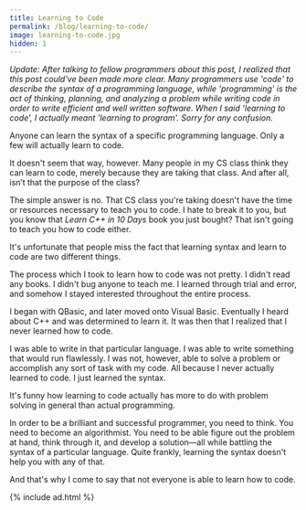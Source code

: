 ```yaml
---
title: Learning to Code
permalink: /blog/learning-to-code/
image: learning-to-code.jpg
hidden: 1
---
```


*Update: After talking to fellow programmers about this post, I realized that this post could've been made more clear. Many programmers use 'code' to describe the syntax of a programming language, while 'programming' is the act of thinking, planning, and analyzing a problem while writing code in order to write efficient and well written software. When I said 'learning to code', I actually meant 'learning to program'. Sorry for any confusion.*

Anyone can learn the syntax of a specific programming language. Only a few will actually learn to code.

It doesn't seem that way, however. Many people in my CS class think they can learn to code, merely because they are taking that class. And after all, isn’t that the purpose of the class?

The simple answer is no. That CS class you're taking doesn't have the time or resources necessary to teach you to code. I hate to break it to you, but you know that *Learn C++ in 10 Days* book you just bought? That isn't going to teach you how to code either.

It's unfortunate that people miss the fact that learning syntax and learn to code are two different things.

The process which I took to learn how to code was not pretty. I didn't read any books. I didn't bug anyone to teach me. I learned through trial and error, and somehow I stayed interested throughout the entire process.

I began with QBasic, and later moved onto Visual Basic. Eventually I heard about C++ and was determined to learn it. It was then that I realized that I never learned how to code.

I was able to write in that particular language. I was able to write something that would run flawlessly. I was not, however, able to solve a problem or accomplish any sort of task with my code. All because I never actually learned to code. I just learned the syntax.

It's funny how learning to code actually has more to do with problem solving in general than actual programming.

In order to be a brilliant and successful programmer, you need to think. You need to become an algorithmist. You need to be able figure out the problem at hand, think through it, and develop a solution—all while battling the syntax of a particular language. Quite frankly, learning the syntax doesn't help you with any of that.

And that's why I come to say that not everyone is able to learn how to code.

{% include ad.html %}
